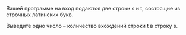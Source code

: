 Вашей программе на вход подаются две строки s и t, состоящие из строчных латинских букв.
 
Выведите одно число – количество вхождений строки t в строку s.